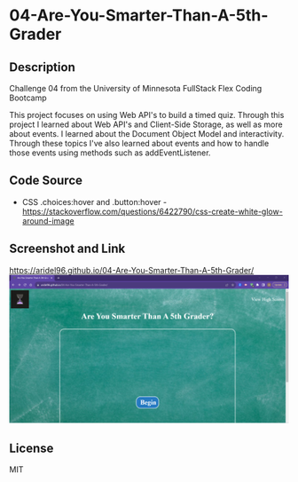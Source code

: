 # 04-Are-You-Smarter-Than-A-5th-Grader

## Description
Challenge 04 from the University of Minnesota FullStack Flex Coding Bootcamp

This project focuses on using Web API's to build a timed quiz. Through this project I learned about Web API's and Client-Side Storage, as well as more about events. I learned about the Document Object Model and interactivity. Through these topics I've also learned about events and how to handle those events using methods such as addEventListener.

## Code Source
* CSS .choices:hover and .button:hover - https://stackoverflow.com/questions/6422790/css-create-white-glow-around-image

## Screenshot and Link
https://aridel96.github.io/04-Are-You-Smarter-Than-A-5th-Grader/
![screenshot](image.png)

## License
MIT

